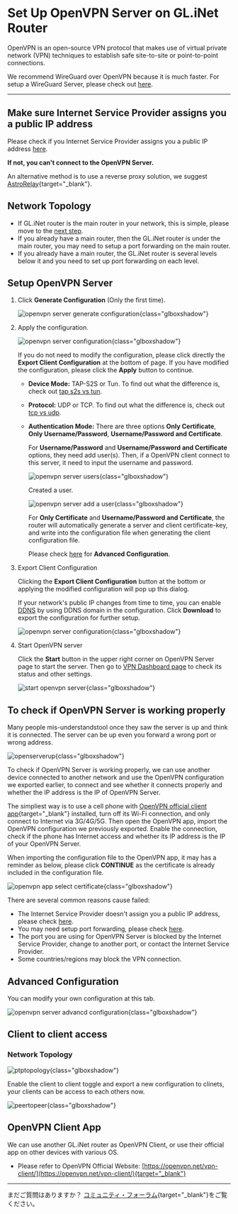 # Set Up OpenVPN Server on GL.iNet Router

OpenVPN is an open-source VPN protocol that makes use of virtual private network (VPN) techniques to establish safe site-to-site or point-to-point connections. 

We recommend WireGuard over OpenVPN because it is much faster. For setup a WireGuard Server, please check out [here](wireguard_server.md).

---

## Make sure Internet Service Provider assigns you a public IP address

Please check if you Internet Service Provider assigns you a public IP address [here](../tutorials/how_to_check_if_isp_assigns_you_a_public_ip_address.md).

**If not, you can't connect to the OpenVPN Server.**

An alternative method is to use a reverse proxy solution, we suggest [AstroRelay](https://www.astrorelay.com/){target="_blank"}.

## Network Topology

* If GL.iNet router is the main router in your network, this is simple, please move to the [next step](#setup-openvpn-server).
* If you already have a main router, then the GL.iNet router is under the main router, you may need to setup a port forwarding on the main router.
* If you already have a main router, the GL.iNet router is several levels below it and you need to set up port forwarding on each level.

## Setup OpenVPN Server

1. Click **Generate Configuration** (Only the first time).

    ![openvpn server generate configuration](https://static.gl-inet.com/docs/router/en/4/tutorials/openvpn_server/openvpn_server_generate_config.png){class="glboxshadow"}

2. Apply the configuration.

    ![openvpn server configuration](https://static.gl-inet.com/docs/router/en/4/tutorials/openvpn_server/openvpn_server_configuration.png){class="glboxshadow"}

    If you do not need to modify the configuration, please click directly the **Export Client Configuration** at the bottom of page. If you have modified the configuration, please click the **Apply** button to continue.

    * **Device Mode:** TAP-S2S or Tun. To find out what the difference is, check out [tap s2s vs tun](../tutorials/tap_s2s_vs_tun.md).

    * **Protocol:** UDP or TCP. To find out what the difference is, check out [tcp vs udp](../faq/openvpn_tcp_udp.md).

    * **Authentication Mode:** There are three options **Only Certificate**, **Only Username/Password**, **Username/Password and Certificate**. 
    
        For **Username/Password** and **Username/Password and Certificate** options, they need add user(s). Then, if a OpenVPN client connect to this server, it need to input the username and password.

        ![openvpn server users](https://static.gl-inet.com/docs/router/en/4/tutorials/openvpn_server/openvpn_server_users.png){class="glboxshadow"}

        Created a user.

        ![openvpn server add a user](https://static.gl-inet.com/docs/router/en/4/tutorials/openvpn_server/openvpn_server_add_a_user.png){class="glboxshadow"}

        For **Only Certificate** and **Username/Password and Certificate**, the router will automatically generate a server and client certificate-key, and write into the configuration file when generating the client configuration file.

        Please check [here](#advanced-configuration) for **Advanced Configuration**.

3. Export Client Configuration

    Clicking the **Export Client Configuration** button at the bottom or applying the modified configuration will pop up this dialog.

    If your network's public IP changes from time to time, you can enable [DDNS](ddns.md) by using DDNS domain in the configuration. Click **Download** to export the configuration for further setup.

    ![openvpn server configuration](https://static.gl-inet.com/docs/router/en/4/tutorials/openvpn_server/openvpn_server_export_client_configuration.png){class="glboxshadow"}

4. Start OpenVPN server

    Click the **Start** button in the upper right corner on OpenVPN Server page to start the server. Then go to [VPN Dashboard page](vpn_dashboard.md#vpn-server) to check its status and other settings.

    ![start openvpn server](https://static.gl-inet.com/docs/router/en/4/tutorials/openvpn_server/start_openvpn_server.png){class="glboxshadow"}

## To check if OpenVPN Server is working properly

Many people mis-understandstool once they saw the server is up and think it is connected. The server can be up even you forward a wrong port or wrong address.

![openserverup](https://static.gl-inet.com/docs/router/en/4/tutorials/openvpn_server/openserverup.jpg){class="glboxshadow"}

To check if OpenVPN Server is working properly, we can use another device connected to another network and use the OpenVPN configuration we exported earlier, to connect and see whether it connects properly and whether the IP address is the IP of OpenVPN Server.

The simpliest way is to use a cell phone with [OpenVPN official client app](https://openvpn.net/vpn-client/){target="_blank"} installed, turn off its Wi-Fi connection, and only connect to Internet via 3G/4G/5G. Then open the OpenVPN app, import the OpenVPN configuration we previously exported. Enable the connection, check if the phone has Internet access and whether its IP address is the IP of your OpenVPN Server.

When importing the configuration file to the OpenVPN app, it may has a reminder as below, please click **CONTINUE** as the certificate is already included in the configuration file.

![openvpn app select certificate](https://static.gl-inet.com/docs/router/en/4/tutorials/openvpn_server/select_certificate.png){class="glboxshadow"}

There are several common reasons cause failed:

* The Internet Service Provider doesn't assign you a public IP address, please check [here](#make-sure-internet-service-provider-assigns-you-a-public-ip-address).
* You may need setup port forwarding, please check [here](#network-topology).
* The port you are using for OpenVPN Server is blocked by the Internet Service Provider, change to another port, or contact the Internet Service Provider.
* Some countries/regions may block the VPN connection.

## Advanced Configuration

You can modify your own configuration at this tab.

![openvpn server advancd configuration](https://static.gl-inet.com/docs/router/en/4/tutorials/openvpn_server/openvpn_server_advanced_configuration.png){class="glboxshadow"}

## Client to client access

### Network Topology

![ptptopology](https://static.gl-inet.com/docs/router/en/4/tutorials/openvpn_server/ptptopology.jpg){class="glboxshadow"}

Enable the client to client toggle and export a new configuration to clinets, your clients can be access to each others now.

![peertopeer](https://static.gl-inet.com/docs/router/en/4/tutorials/openvpn_server/peertopeer.jpg){class="glboxshadow"}

## OpenVPN Client App

We can use another GL.iNet router as OpenVPN Client, or use their official app on other devices with various OS.

- Please refer to OpenVPN Official Website: [https://openvpn.net/vpn-client/](https://openvpn.net/vpn-client/){target="_blank"}

---

まだご質問はありますか？ [コミュニティ・フォーラム](https://forum.gl-inet.com){target="_blank"}をご覧ください。
